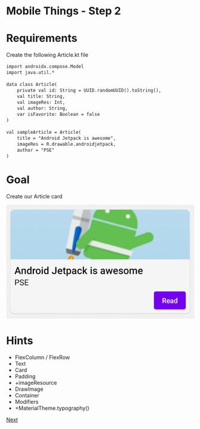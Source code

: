 # Mobile Things - Step 2

# Requirements
Create the following Article.kt file
```
import androidx.compose.Model
import java.util.*

data class Article(
    private val id: String = UUID.randomUUID().toString(),
    val title: String,
    val imageRes: Int,
    val author: String,
    var isFavorite: Boolean = false
)

val sampleArticle = Article(
    title = "Android Jetpack is awesome",
    imageRes = R.drawable.androidjetpack,
    author = "PSE"
)
```

# Goal
Create our Article card

![image](./images/step_2.png)

# Hints
- FlexColumn / FlexRow
- Text
- Card
- Padding
- +imageResource
- DrawImage
- Container
- Modifiers
- +MaterialTheme.typography()

[Next](./step_3.md)